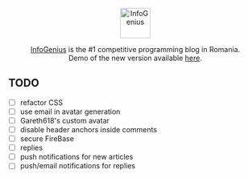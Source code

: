 <p align="center">
  <img
    src="https://infogenius.ro/wp-content/uploads/2020/06/infogenius-logo-black.svg"
    alt="InfoGenius"
    height="60"
  />
</p>

<p align="center">
  <a href="https://infogenius.ro">InfoGenius</a> is the #1 competitive programming blog in Romania.
  <br />
  Demo of the new version available <a href="https://nervous-kalam-d2cf8e.netlify.app/">here</a>.
</p>

## TODO

- [ ] refactor CSS
- [ ] use email in avatar generation
- [ ] Gareth618's custom avatar
- [ ] disable header anchors inside comments
- [ ] secure FireBase
- [ ] replies
- [ ] push notifications for new articles
- [ ] push/email notifications for replies
